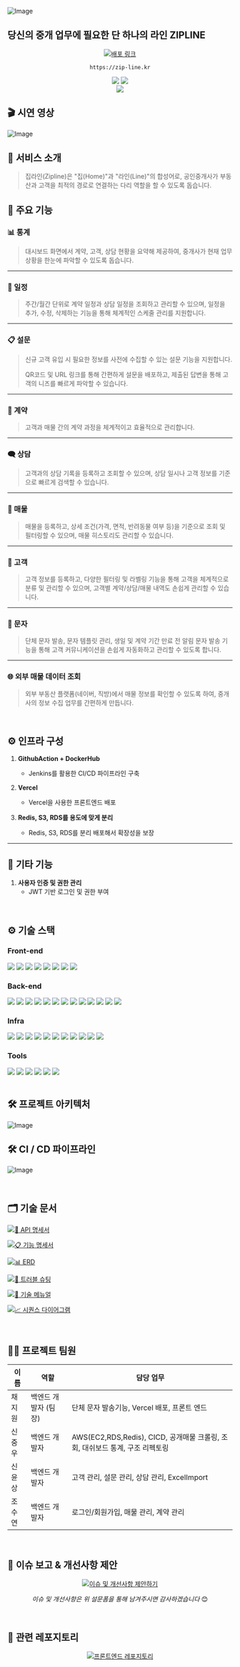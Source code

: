 <!-- logo -->

![Image](https://github.com/doc/user-attachments/assets/pic/zipline-logo)



## 당신의 중개 업무에 필요한 단 하나의 라인 ZIPLINE


<div align="center">
  <a href="https://zip-line.kr">
    <img src="https://img.shields.io/badge/ZIPLINE-배포_사이트-4285F4?style=for-the-badge&logoColor=white" alt="배포 링크" />
  </a>
  <p><code>https://zip-line.kr</code></p>
    <img src="https://img.shields.io/badge/-readme.md-important?style=flat&logoColor=white" />
    <img src="https://img.shields.io/badge/release-v1.0.0-yellow?style=flat&logoColor=white" />
    <br/>
    <img src="https://img.shields.io/badge/프로젝트 기간-2025.03.17~2025.05.16-green?style=flat&logo=&logoColor=white" />
</div>



</div>

## 🎬 시연 영상
![Image](https://github.com/doc/user-attachments/assets/video/demo)


## 📝 서비스 소개
> 집라인(Zipline)은 "집(Home)"과 "라인(Line)"의 합성어로, 공인중개사가 부동산과 고객을 최적의 경로로 연결하는 다리 역할을 할 수 있도록 돕습니다.

## 🚀 주요 기능
### 📊 통계

> 대시보드 화면에서 계약, 고객, 상담 현황을 요약해 제공하여, 중개사가 현재 업무 상황을 한눈에 파악할 수 있도록 돕습니다.

---

### 📅 일정

> 주간/월간 단위로 계약 일정과 상담 일정을 조회하고 관리할 수 있으며, 일정을 추가, 수정, 삭제하는 기능을 통해 체계적인 스케줄 관리를 지원합니다.

---

### 📋 설문

> 신규 고객 유입 시 필요한 정보를 사전에 수집할 수 있는 설문 기능을 지원합니다.
> 
> QR코드 및 URL 링크를 통해 간편하게 설문을 배포하고, 제출된 답변을 통해 고객의 니즈를 빠르게 파악할 수 있습니다.

---

### 📄 계약

> 고객과 매물 간의 계약 과정을 체계적이고 효율적으로 관리합니다.

---

### 🗨️ 상담

> 고객과의 상담 기록을 등록하고 조회할 수 있으며, 상담 일시나 고객 정보를 기준으로 빠르게 검색할 수 있습니다.

---

### 🏢 매물

> 매물을 등록하고, 상세 조건(가격, 면적, 반려동물 여부 등)을 기준으로 조회 및 필터링할 수 있으며, 매물 히스토리도 관리할 수 있습니다.

---

### 👥 고객

> 고객 정보를 등록하고, 다양한 필터링 및 라벨링 기능을 통해 고객을 체계적으로 분류 및 관리할 수 있으며, 고객별 계약/상담/매물 내역도 손쉽게 관리할 수 있습니다.

---

### 📩 문자

> 단체 문자 발송, 문자 템플릿 관리, 생일 및 계약 기간 만료 전 알림 문자 발송 기능을 통해 고객 커뮤니케이션을 손쉽게 자동화하고 관리할 수 있도록 합니다.

---

### 🌐 외부 매물 데이터 조회

> 외부 부동산 플랫폼(네이버, 직방)에서 매물 정보를 확인할 수 있도록 하여, 중개사의 정보 수집 업무를 간편하게 만듭니다.

<br />

## ⚙ 인프라 구성

1. **GithubAction + DockerHub**
    - Jenkins를 활용한 CI/CD 파이프라인 구축

2. **Vercel**
    - Vercel을 사용한 프론트엔드 배포

3. **Redis, S3, RDS를 용도에 맞게 분리**
    - Redis, S3, RDS를 분리 배포해서 확장성을 보장

---

## 📌 기타 기능
1. **사용자 인증 및 권한 관리**
    - JWT 기반 로그인 및 권한 부여

<br />

## ⚙ 기술 스택

### Front-end
<div>
<img src="https://img.shields.io/badge/react-0769AD?style=for-the-badge&logo=react&logoColor=white">
<img src="https://img.shields.io/badge/React_Router-CA4245?style=for-the-badge&logo=react-router&logoColor=white">
<img src="https://img.shields.io/badge/vercel-000000?style=for-the-badge&logo=vercel&logoColor=white">
<img src="https://img.shields.io/badge/axios-5A29E4?style=for-the-badge&logo=axios&logoColor=white">
<img src="https://img.shields.io/badge/vite-646CFF?style=for-the-badge&logo=vite&logoColor=white">
<img src="https://img.shields.io/badge/npm-CB3837?style=for-the-badge&logo=npm&logoColor=white">
<img src="https://img.shields.io/badge/typescript-3178C6?style=for-the-badge&logo=typescript&logoColor=white">
<img src="https://img.shields.io/badge/mui-007FFF?style=for-the-badge&logo=mui&logoColor=white">
</div>

### Back-end
<div>
<img src="https://img.shields.io/badge/Spring Boot-6DB33F?style=for-the-badge&logo=springboot&logoColor=white">
<img src="https://img.shields.io/badge/Spring Security-6DB33F?style=for-the-badge&logo=springsecurity&logoColor=white">
<img src="https://img.shields.io/badge/JWT-black?style=for-the-badge&logo=JSON%20web%20tokens">
<img src="https://img.shields.io/badge/redis-DC382D?style=for-the-badge&logo=redis&logoColor=white">
<img src="https://img.shields.io/badge/java-%23ED8B00.svg?style=for-the-badge&logo=openjdk&logoColor=white">
<img src="https://img.shields.io/badge/gradle-02303A?style=for-the-badge&logo=gradle&logoColor=white">
<img src="https://img.shields.io/badge/querydsl-0769AD?style=for-the-badge&logoColor=white">
<img src="https://img.shields.io/badge/jpa-59666C?style=for-the-badge&logo=hibernate&logoColor=white">
<img src="https://img.shields.io/badge/mariadb-003545?style=for-the-badge&logo=mariadb&logoColor=white">
<img src="https://img.shields.io/badge/liquibase-2962FF?style=for-the-badge&logo=liquibase&logoColor=white">
<img src="https://img.shields.io/badge/rest_api-009688?style=for-the-badge&logo=postman&logoColor=white">
<img src="https://img.shields.io/badge/Swagger-85EA2D?style=for-the-badge&logo=swagger&logoColor=black">
<img src="https://img.shields.io/badge/yaml-%23ffffff.svg?style=for-the-badge&logo=yaml&logoColor=151515">
</div>

### Infra
<div>
<img src="https://img.shields.io/badge/forgejo-%23FB923C.svg?style=for-the-badge&logo=forgejo&logoColor=white">
<img src="https://img.shields.io/badge/GitHub-181717?style=for-the-badge&logo=Github&logoColor=white">
<img src="https://img.shields.io/badge/GitHub_Actions-2088FF?style=for-the-badge&logo=githubactions&logoColor=white">
<img src="https://img.shields.io/badge/Docker_Hub-2496ED?style=for-the-badge&logo=docker&logoColor=white">
<img src="https://img.shields.io/badge/zsh-4EAA25?style=for-the-badge&logo=gnubash&logoColor=white">
<img src="https://img.shields.io/badge/Amazon EC2-FF9900?style=for-the-badge&logo=amazonec2&logoColor=black">
<img src="https://img.shields.io/badge/Amazon S3-569A31?style=for-the-badge&logo=amazons3&logoColor=black">
<img src="https://img.shields.io/badge/AWS_ElastiCache-FF9900?style=for-the-badge&logo=amazon-aws&logoColor=white">
<img src="https://img.shields.io/badge/Amazon_Linux-232F3E?style=for-the-badge&logo=amazon-aws&logoColor=white">
<img src="https://img.shields.io/badge/Docker-2496ED?style=for-the-badge&logo=docker&logoColor=white">
<img src="https://img.shields.io/badge/nginx-%23009639.svg?style=for-the-badge&logo=nginx&logoColor=white">
</div>

### Tools
<div>
<img src="https://img.shields.io/badge/Discord-5865F2?style=for-the-badge&logo=discord&logoColor=white">
<img src="https://img.shields.io/badge/Notion-000000?style=for-the-badge&logo=notion&logoColor=white">
<img src="https://img.shields.io/badge/IntelliJ_IDEA-000000?style=for-the-badge&logo=intellijidea&logoColor=white">
<img src="https://img.shields.io/badge/Neovim-57A143?style=for-the-badge&logo=neovim&logoColor=white">
<img src="https://img.shields.io/badge/Cursor-1d9bf0?style=for-the-badge&logo=cursor&logoColor=white">
<img src="https://img.shields.io/badge/github_copilot-8957E5?style=for-the-badge&logo=github-copilot&logoColor=white">

</div>

<br />

## 🛠️ 프로젝트 아키텍처

![Image](https://github.com/doc/user-attachments/assets/pic/architecture)

## 🛠️ CI / CD 파이프라인

![Image](https://github.com/doc/user-attachments/assets/00ff56f)

<br />

## 🗂️ 기술 문서
[![📄 API 명세서](https://github.com/doc/user-attachments/assets/video/demo)](-)

[![📋 기능 명세서](https://github.com/doc/user-attachments/assets/video/demo)](-)

[![📊 ERD](https://github.com/doc/user-attachments/assets/video/demo)](-)

[![🔧 트러블 슈팅](https://github.com/doc/user-attachments/assets/video/demo)](-)

[![📖 기술 메뉴얼](https://github.com/doc/user-attachments/assets/video/demo)](-)

[![📈 시퀀스 다이어그램](https://github.com/doc/user-attachments/assets/video/demo)](-)

<br />

## 💁‍♂️ 프로젝트 팀원

| 이름  | 역할           | 담당 업무                                                                            |
|-----|--------------|----------------------------------------------------------------------------------|
| 채지원 | 백엔드 개발자 (팀장) | 단체 문자 발송기능, Vercel 배포, 프론트 엔드  |
| 신중우 | 백엔드 개발자      | AWS(EC2,RDS,Redis), CICD, 공개매물 크롤링, 조회, 대쉬보드 통계, 구조 리펙토링|
| 신윤상 | 백엔드 개발자      | 고객 관리, 설문 관리, 상담 관리, ExcelImport|
| 조수연 | 백엔드 개발자      | 로그인/회원가입, 매물 관리, 계약 관리 |

<br />

## 🐛 이슈 보고 & 개선사항 제안

<div align="center">
  <a href="https://docs.google.com/forms/d/e/1FAIpQLScIPclLeQxwTgsHOG_xAJ6ofQHC9oqUHbCUsKPzYhVFMwv5iw/viewform?usp=dialog">
    <img src="https://img.shields.io/badge/이슈_및_개선사항_제안하기-FF5722?style=for-the-badge&logo=googleforms&logoColor=white" alt="이슈 및 개선사항 제안하기" />
  </a>
</div>
<p align="center"><i>이슈 및 개선사항은 위 설문폼을 통해 남겨주시면 감사하겠습니다</i> 😊</p>

<br />

## 📁 관련 레포지토리

<div align="center">
  <a href="https://github.com/Kernel360/Kernel360-KDEV4-ZIPLINE-FE">
    <img src="https://img.shields.io/badge/프론트엔드_레포지토리-181717?style=for-the-badge&logo=github&logoColor=white" alt="프론트엔드 레포지토리" />
  </a>
</div>

<!--

## 📝 추가 개선사항

### 🏆 주요 성과 및 통계
> 

### 🌟 핵심 차별점 
> 

### 📱 서비스 스크린샷 
> 

### 🔄 현재 개발 진행 상황
> 

### 📊 성능 지표
> 

### 📋 빠른 시작 가이드
> 로컬 환경에서 프로젝트를 실행하는 방법에 대한 간단한 가이드.
<div align="center">


-->
